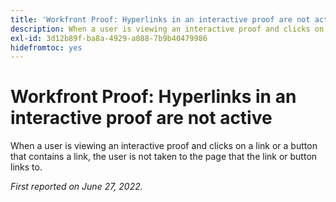 ```yaml
---
title: 'Workfront Proof: Hyperlinks in an interactive proof are not active'
description: When a user is viewing an interactive proof and clicks on a link or a button that contains a link, the user is not taken to the page that the link or button links to.
exl-id: 3d12b89f-ba8a-4929-a088-7b9b40479986
hidefromtoc: yes
---
```

# Workfront Proof: Hyperlinks in an interactive proof are not active

When a user is viewing an interactive proof and clicks on a link or a button that contains a link, the user is not taken to the page that the link or button links to.


_First reported on June 27, 2022._
